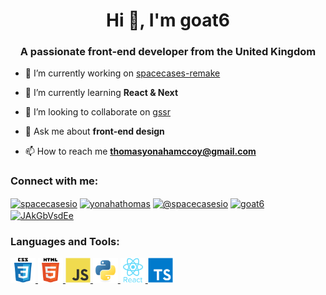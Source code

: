 <h1 align="center">Hi 👋, I'm goat6</h1>
<h3 align="center">A passionate front-end developer from the United Kingdom</h3>

- 🔭 I’m currently working on [spacecases-remake](https://github.com/goat6/spacecases-remake)

- 🌱 I’m currently learning **React & Next**

- 👯 I’m looking to collaborate on [gssr](https://github.com/goat6/gssr)

- 💬 Ask me about **front-end design**

- 📫 How to reach me **thomasyonahamccoy@gmail.com**

<h3 align="left">Connect with me:</h3>
<p align="left">
<a href="https://twitter.com/spacecasesio" target="blank"><img align="center" src="https://raw.githubusercontent.com/rahuldkjain/github-profile-readme-generator/master/src/images/icons/Social/twitter.svg" alt="spacecasesio" height="30" width="40" /></a>
<a href="https://instagram.com/yonahathomas" target="blank"><img align="center" src="https://raw.githubusercontent.com/rahuldkjain/github-profile-readme-generator/master/src/images/icons/Social/instagram.svg" alt="yonahathomas" height="30" width="40" /></a>
<a href="https://www.youtube.com/c/@spacecasesio" target="blank"><img align="center" src="https://raw.githubusercontent.com/rahuldkjain/github-profile-readme-generator/master/src/images/icons/Social/youtube.svg" alt="@spacecasesio" height="30" width="40" /></a>
<a href="https://www.leetcode.com/goat6" target="blank"><img align="center" src="https://raw.githubusercontent.com/rahuldkjain/github-profile-readme-generator/master/src/images/icons/Social/leet-code.svg" alt="goat6" height="30" width="40" /></a>
<a href="https://discord.gg/JAkGbVsdEe" target="blank"><img align="center" src="https://raw.githubusercontent.com/rahuldkjain/github-profile-readme-generator/master/src/images/icons/Social/discord.svg" alt="JAkGbVsdEe" height="30" width="40" /></a>
</p>

<h3 align="left">Languages and Tools:</h3>
<p align="left"> <a href="https://www.w3schools.com/css/" target="_blank" rel="noreferrer"> <img src="https://raw.githubusercontent.com/devicons/devicon/master/icons/css3/css3-original-wordmark.svg" alt="css3" width="40" height="40"/> </a> <a href="https://www.w3.org/html/" target="_blank" rel="noreferrer"> <img src="https://raw.githubusercontent.com/devicons/devicon/master/icons/html5/html5-original-wordmark.svg" alt="html5" width="40" height="40"/> </a> <a href="https://developer.mozilla.org/en-US/docs/Web/JavaScript" target="_blank" rel="noreferrer"> <img src="https://raw.githubusercontent.com/devicons/devicon/master/icons/javascript/javascript-original.svg" alt="javascript" width="40" height="40"/> </a> <a href="https://www.python.org" target="_blank" rel="noreferrer"> <img src="https://raw.githubusercontent.com/devicons/devicon/master/icons/python/python-original.svg" alt="python" width="40" height="40"/> </a> <a href="https://reactjs.org/" target="_blank" rel="noreferrer"> <img src="https://raw.githubusercontent.com/devicons/devicon/master/icons/react/react-original-wordmark.svg" alt="react" width="40" height="40"/> </a> <a href="https://www.typescriptlang.org/" target="_blank" rel="noreferrer"> <img src="https://raw.githubusercontent.com/devicons/devicon/master/icons/typescript/typescript-original.svg" alt="typescript" width="40" height="40"/> </a> </p>

